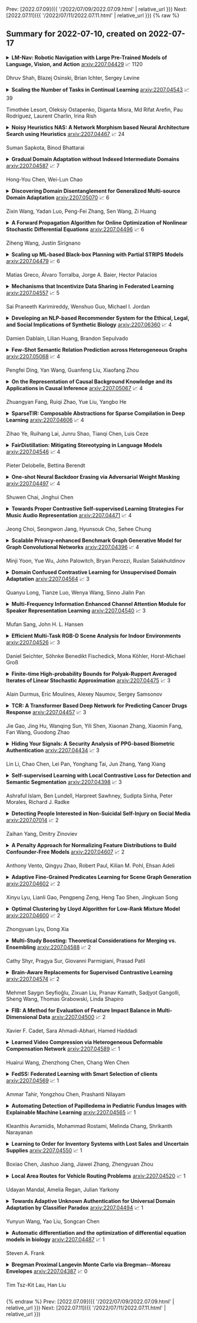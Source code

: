 Prev: [2022.07.09]({{ '/2022/07/09/2022.07.09.html' | relative_url }})  Next: [2022.07.11]({{ '/2022/07/11/2022.07.11.html' | relative_url }})
{% raw %}
## Summary for 2022-07-10, created on 2022-07-17


<details><summary><b>LM-Nav: Robotic Navigation with Large Pre-Trained Models of Language, Vision, and Action</b>
<a href="https://arxiv.org/abs/2207.04429">arxiv:2207.04429</a>
&#x1F4C8; 1120 <br>
<p>Dhruv Shah, Blazej Osinski, Brian Ichter, Sergey Levine</p></summary>
<p>

**Abstract:** Goal-conditioned policies for robotic navigation can be trained on large, unannotated datasets, providing for good generalization to real-world settings. However, particularly in vision-based settings where specifying goals requires an image, this makes for an unnatural interface. Language provides a more convenient modality for communication with robots, but contemporary methods typically require expensive supervision, in the form of trajectories annotated with language descriptions. We present a system, LM-Nav, for robotic navigation that enjoys the benefits of training on unannotated large datasets of trajectories, while still providing a high-level interface to the user. Instead of utilizing a labeled instruction following dataset, we show that such a system can be constructed entirely out of pre-trained models for navigation (ViNG), image-language association (CLIP), and language modeling (GPT-3), without requiring any fine-tuning or language-annotated robot data. We instantiate LM-Nav on a real-world mobile robot and demonstrate long-horizon navigation through complex, outdoor environments from natural language instructions. For videos of our experiments, code release, and an interactive Colab notebook that runs in your browser, please check out our project page https://sites.google.com/view/lmnav

</p>
</details>

<details><summary><b>Scaling the Number of Tasks in Continual Learning</b>
<a href="https://arxiv.org/abs/2207.04543">arxiv:2207.04543</a>
&#x1F4C8; 39 <br>
<p>Timothée Lesort, Oleksiy Ostapenko, Diganta Misra, Md Rifat Arefin, Pau Rodríguez, Laurent Charlin, Irina Rish</p></summary>
<p>

**Abstract:** Standard gradient descent algorithms applied to sequences of tasks are known to produce catastrophic forgetting in deep neural networks. When trained on a new task in a sequence, the model updates its parameters on the current task, forgetting past knowledge.
  This article explores scenarios where we scale the number of tasks in a finite environment. Those scenarios are composed of a long sequence of tasks with reoccurring data.
  We show that in such setting, stochastic gradient descent can learn, progress, and converge to a solution that according to existing literature needs a continual learning algorithm. In other words, we show that the model performs knowledge retention and accumulation without specific memorization mechanisms.
  We propose a new experimentation framework, SCoLe (Scaling Continual Learning), to study the knowledge retention and accumulation of algorithms in potentially infinite sequences of tasks. To explore this setting, we performed a large number of experiments on sequences of 1,000 tasks to better understand this new family of settings.
  We also propose a slight modifications to the vanilla stochastic gradient descent to facilitate continual learning in this setting.
  The SCoLe framework represents a good simulation of practical training environments with reoccurring situations and allows the study of convergence behavior in long sequences. Our experiments show that previous results on short scenarios cannot always be extrapolated to longer scenarios.

</p>
</details>

<details><summary><b>Noisy Heuristics NAS: A Network Morphism based Neural Architecture Search using Heuristics</b>
<a href="https://arxiv.org/abs/2207.04467">arxiv:2207.04467</a>
&#x1F4C8; 24 <br>
<p>Suman Sapkota, Binod Bhattarai</p></summary>
<p>

**Abstract:** Network Morphism based Neural Architecture Search (NAS) is one of the most efficient methods, however, knowing where and when to add new neurons or remove dis-functional ones is generally left to black-box Reinforcement Learning models. In this paper, we present a new Network Morphism based NAS called Noisy Heuristics NAS which uses heuristics learned from manually developing neural network models and inspired by biological neuronal dynamics. Firstly, we add new neurons randomly and prune away some to select only the best fitting neurons. Secondly, we control the number of layers in the network using the relationship of hidden units to the number of input-output connections. Our method can increase or decrease the capacity or non-linearity of models online which is specified with a few meta-parameters by the user. Our method generalizes both on toy datasets and on real-world data sets such as MNIST, CIFAR-10, and CIFAR-100. The performance is comparable to the hand-engineered architecture ResNet-18 with the similar parameters.

</p>
</details>

<details><summary><b>Gradual Domain Adaptation without Indexed Intermediate Domains</b>
<a href="https://arxiv.org/abs/2207.04587">arxiv:2207.04587</a>
&#x1F4C8; 7 <br>
<p>Hong-You Chen, Wei-Lun Chao</p></summary>
<p>

**Abstract:** The effectiveness of unsupervised domain adaptation degrades when there is a large discrepancy between the source and target domains. Gradual domain adaptation (GDA) is one promising way to mitigate such an issue, by leveraging additional unlabeled data that gradually shift from the source to the target. Through sequentially adapting the model along the "indexed" intermediate domains, GDA substantially improves the overall adaptation performance. In practice, however, the extra unlabeled data may not be separated into intermediate domains and indexed properly, limiting the applicability of GDA. In this paper, we investigate how to discover the sequence of intermediate domains when it is not already available. Concretely, we propose a coarse-to-fine framework, which starts with a coarse domain discovery step via progressive domain discriminator training. This coarse domain sequence then undergoes a fine indexing step via a novel cycle-consistency loss, which encourages the next intermediate domain to preserve sufficient discriminative knowledge of the current intermediate domain. The resulting domain sequence can then be used by a GDA algorithm. On benchmark data sets of GDA, we show that our approach, which we name Intermediate DOmain Labeler (IDOL), can lead to comparable or even better adaptation performance compared to the pre-defined domain sequence, making GDA more applicable and robust to the quality of domain sequences. Codes are available at https://github.com/hongyouc/IDOL.

</p>
</details>

<details><summary><b>Discovering Domain Disentanglement for Generalized Multi-source Domain Adaptation</b>
<a href="https://arxiv.org/abs/2207.05070">arxiv:2207.05070</a>
&#x1F4C8; 6 <br>
<p>Zixin Wang, Yadan Luo, Peng-Fei Zhang, Sen Wang, Zi Huang</p></summary>
<p>

**Abstract:** A typical multi-source domain adaptation (MSDA) approach aims to transfer knowledge learned from a set of labeled source domains, to an unlabeled target domain. Nevertheless, prior works strictly assume that each source domain shares the identical group of classes with the target domain, which could hardly be guaranteed as the target label space is not observable. In this paper, we consider a more versatile setting of MSDA, namely Generalized Multi-source Domain Adaptation, wherein the source domains are partially overlapped, and the target domain is allowed to contain novel categories that are not presented in any source domains. This new setting is more elusive than any existing domain adaptation protocols due to the coexistence of the domain and category shifts across the source and target domains. To address this issue, we propose a variational domain disentanglement (VDD) framework, which decomposes the domain representations and semantic features for each instance by encouraging dimension-wise independence. To identify the target samples of unknown classes, we leverage online pseudo labeling, which assigns the pseudo-labels to unlabeled target data based on the confidence scores. Quantitative and qualitative experiments conducted on two benchmark datasets demonstrate the validity of the proposed framework.

</p>
</details>

<details><summary><b>A Forward Propagation Algorithm for Online Optimization of Nonlinear Stochastic Differential Equations</b>
<a href="https://arxiv.org/abs/2207.04496">arxiv:2207.04496</a>
&#x1F4C8; 6 <br>
<p>Ziheng Wang, Justin Sirignano</p></summary>
<p>

**Abstract:** Optimizing over the stationary distribution of stochastic differential equations (SDEs) is computationally challenging. A new forward propagation algorithm has been recently proposed for the online optimization of SDEs. The algorithm solves an SDE, derived using forward differentiation, which provides a stochastic estimate for the gradient. The algorithm continuously updates the SDE model's parameters and the gradient estimate simultaneously. This paper studies the convergence of the forward propagation algorithm for nonlinear dissipative SDEs. We leverage the ergodicity of this class of nonlinear SDEs to characterize the convergence rate of the transition semi-group and its derivatives. Then, we prove bounds on the solution of a Poisson partial differential equation (PDE) for the expected time integral of the algorithm's stochastic fluctuations around the direction of steepest descent. We then re-write the algorithm using the PDE solution, which allows us to characterize the parameter evolution around the direction of steepest descent. Our main result is a convergence theorem for the forward propagation algorithm for nonlinear dissipative SDEs.

</p>
</details>

<details><summary><b>Scaling up ML-based Black-box Planning with Partial STRIPS Models</b>
<a href="https://arxiv.org/abs/2207.04479">arxiv:2207.04479</a>
&#x1F4C8; 6 <br>
<p>Matias Greco, Álvaro Torralba, Jorge A. Baier, Hector Palacios</p></summary>
<p>

**Abstract:** A popular approach for sequential decision-making is to perform simulator-based search guided with Machine Learning (ML) methods like policy learning. On the other hand, model-relaxation heuristics can guide the search effectively if a full declarative model is available. In this work, we consider how a practitioner can improve ML-based black-box planning on settings where a complete symbolic model is not available. We show that specifying an incomplete STRIPS model that describes only part of the problem enables the use of relaxation heuristics. Our findings on several planning domains suggest that this is an effective way to improve ML-based black-box planning beyond collecting more data or tuning ML architectures.

</p>
</details>

<details><summary><b>Mechanisms that Incentivize Data Sharing in Federated Learning</b>
<a href="https://arxiv.org/abs/2207.04557">arxiv:2207.04557</a>
&#x1F4C8; 5 <br>
<p>Sai Praneeth Karimireddy, Wenshuo Guo, Michael I. Jordan</p></summary>
<p>

**Abstract:** Federated learning is typically considered a beneficial technology which allows multiple agents to collaborate with each other, improve the accuracy of their models, and solve problems which are otherwise too data-intensive / expensive to be solved individually. However, under the expectation that other agents will share their data, rational agents may be tempted to engage in detrimental behavior such as free-riding where they contribute no data but still enjoy an improved model. In this work, we propose a framework to analyze the behavior of such rational data generators. We first show how a naive scheme leads to catastrophic levels of free-riding where the benefits of data sharing are completely eroded. Then, using ideas from contract theory, we introduce accuracy shaping based mechanisms to maximize the amount of data generated by each agent. These provably prevent free-riding without needing any payment mechanism.

</p>
</details>

<details><summary><b>Developing an NLP-based Recommender System for the Ethical, Legal, and Social Implications of Synthetic Biology</b>
<a href="https://arxiv.org/abs/2207.06360">arxiv:2207.06360</a>
&#x1F4C8; 4 <br>
<p>Damien Dablain, Lilian Huang, Brandon Sepulvado</p></summary>
<p>

**Abstract:** Synthetic biology is an emerging field that involves the engineering and re-design of organisms for purposes such as food security, health, and environmental protection. As such, it poses numerous ethical, legal, and social implications (ELSI) for researchers and policy makers. Various efforts to ensure socially responsible synthetic biology are underway. Policy making is one regulatory avenue, and other initiatives have sought to embed social scientists and ethicists on synthetic biology projects. However, given the nascency of synthetic biology, the number of heterogeneous domains it spans, and the open nature of many ethical questions, it has proven challenging to establish widespread concrete policies, and including social scientists and ethicists on synthetic biology teams has met with mixed success.
  This text proposes a different approach, asking instead is it possible to develop a well-performing recommender model based upon natural language processing (NLP) to connect synthetic biologists with information on the ELSI of their specific research? This recommender was developed as part of a larger project building a Synthetic Biology Knowledge System (SBKS) to accelerate discovery and exploration of the synthetic biology design space. Our approach aims to distill for synthetic biologists relevant ethical and social scientific information and embed it into synthetic biology research workflows.

</p>
</details>

<details><summary><b>Few-Shot Semantic Relation Prediction across Heterogeneous Graphs</b>
<a href="https://arxiv.org/abs/2207.05068">arxiv:2207.05068</a>
&#x1F4C8; 4 <br>
<p>Pengfei Ding, Yan Wang, Guanfeng Liu, Xiaofang Zhou</p></summary>
<p>

**Abstract:** Semantic relation prediction aims to mine the implicit relationships between objects in heterogeneous graphs, which consist of different types of objects and different types of links. In real-world scenarios, new semantic relations constantly emerge and they typically appear with only a few labeled data. Since a variety of semantic relations exist in multiple heterogeneous graphs, the transferable knowledge can be mined from some existing semantic relations to help predict the new semantic relations with few labeled data. This inspires a novel problem of few-shot semantic relation prediction across heterogeneous graphs. However, the existing methods cannot solve this problem because they not only require a large number of labeled samples as input, but also focus on a single graph with a fixed heterogeneity. Targeting this novel and challenging problem, in this paper, we propose a Meta-learning based Graph neural network for Semantic relation prediction, named MetaGS. Firstly, MetaGS decomposes the graph structure between objects into multiple normalized subgraphs, then adopts a two-view graph neural network to capture local heterogeneous information and global structure information of these subgraphs. Secondly, MetaGS aggregates the information of these subgraphs with a hyper-prototypical network, which can learn from existing semantic relations and adapt to new semantic relations. Thirdly, using the well-initialized two-view graph neural network and hyper-prototypical network, MetaGS can effectively learn new semantic relations from different graphs while overcoming the limitation of few labeled data. Extensive experiments on three real-world datasets have demonstrated the superior performance of MetaGS over the state-of-the-art methods.

</p>
</details>

<details><summary><b>On the Representation of Causal Background Knowledge and its Applications in Causal Inference</b>
<a href="https://arxiv.org/abs/2207.05067">arxiv:2207.05067</a>
&#x1F4C8; 4 <br>
<p>Zhuangyan Fang, Ruiqi Zhao, Yue Liu, Yangbo He</p></summary>
<p>

**Abstract:** Causal background knowledge about the existence or the absence of causal edges and paths is frequently encountered in observational studies. The shared directed edges and links of a subclass of Markov equivalent DAGs refined due to background knowledge can be represented by a causal maximally partially directed acyclic graph (MPDAG). In this paper, we first provide a sound and complete graphical characterization of causal MPDAGs and give a minimal representation of a causal MPDAG. Then, we introduce a novel representation called direct causal clause (DCC) to represent all types of causal background knowledge in a unified form. Using DCCs, we study the consistency and equivalency of causal background knowledge and show that any causal background knowledge set can be equivalently decomposed into a causal MPDAG plus a minimal residual set of DCCs. Polynomial-time algorithms are also provided for checking the consistency, equivalency, and finding the decomposed MPDAG and residual DCCs. Finally, with causal background knowledge, we prove a sufficient and necessary condition to identify causal effects and surprisingly find that the identifiability of causal effects only depends on the decomposed MPDAG. We also develop a local IDA-type algorithm to estimate the possible values of an unidentifiable effect. Simulations suggest that causal background knowledge can significantly improve the identifiability of causal effects.

</p>
</details>

<details><summary><b>SparseTIR: Composable Abstractions for Sparse Compilation in Deep Learning</b>
<a href="https://arxiv.org/abs/2207.04606">arxiv:2207.04606</a>
&#x1F4C8; 4 <br>
<p>Zihao Ye, Ruihang Lai, Junru Shao, Tianqi Chen, Luis Ceze</p></summary>
<p>

**Abstract:** Sparse tensors are rapidly becoming critical components of modern deep learning workloads. However, developing high-performance sparse operators can be difficult and tedious, and existing vendor libraries cannot satisfy the escalating demands from new operators. Sparse tensor compilers simplify the development of operators, but efficient sparse compilation for deep learning remains challenging because a single sparse format cannot maximize hardware efficiency, and single-shot compilers cannot keep up with latest hardware and system advances. We show that the key to addressing both challenges is two forms of composability. In this paper, we propose SparseTIR, a sparse tensor compilation abstraction that offers composable formats and composable transformations for deep learning workloads. SparseTIR constructs a search space over these composable components for performance tuning. With these improvements, SparseTIR obtains consistent performance speedups vs vendor libraries on GPUs for single operators: 1.1-3.3x for GNN operators and 1.1-4.4x for sparse transformer operators. SparseTIR also accelerates end-to-end GNNs by 1.1-2.2x for GraphSAGE training and 0.9-26x for RGCN inference.

</p>
</details>

<details><summary><b>FairDistillation: Mitigating Stereotyping in Language Models</b>
<a href="https://arxiv.org/abs/2207.04546">arxiv:2207.04546</a>
&#x1F4C8; 4 <br>
<p>Pieter Delobelle, Bettina Berendt</p></summary>
<p>

**Abstract:** Large pre-trained language models are successfully being used in a variety of tasks, across many languages. With this ever-increasing usage, the risk of harmful side effects also rises, for example by reproducing and reinforcing stereotypes. However, detecting and mitigating these harms is difficult to do in general and becomes computationally expensive when tackling multiple languages or when considering different biases. To address this, we present FairDistillation: a cross-lingual method based on knowledge distillation to construct smaller language models while controlling for specific biases. We found that our distillation method does not negatively affect the downstream performance on most tasks and successfully mitigates stereotyping and representational harms. We demonstrate that FairDistillation can create fairer language models at a considerably lower cost than alternative approaches.

</p>
</details>

<details><summary><b>One-shot Neural Backdoor Erasing via Adversarial Weight Masking</b>
<a href="https://arxiv.org/abs/2207.04497">arxiv:2207.04497</a>
&#x1F4C8; 4 <br>
<p>Shuwen Chai, Jinghui Chen</p></summary>
<p>

**Abstract:** Recent studies show that despite achieving high accuracy on a number of real-world applications, deep neural networks (DNNs) can be backdoored: by injecting triggered data samples into the training dataset, the adversary can mislead the trained model into classifying any test data to the target class as long as the trigger pattern is presented. To nullify such backdoor threats, various methods have been proposed. Particularly, a line of research aims to purify the potentially compromised model. However, one major limitation of this line of work is the requirement to access sufficient original training data: the purifying performance is a lot worse when the available training data is limited. In this work, we propose Adversarial Weight Masking (AWM), a novel method capable of erasing the neural backdoors even in the one-shot setting. The key idea behind our method is to formulate this into a min-max optimization problem: first, adversarially recover the trigger patterns and then (soft) mask the network weights that are sensitive to the recovered patterns. Comprehensive evaluations of several benchmark datasets suggest that AWM can largely improve the purifying effects over other state-of-the-art methods on various available training dataset sizes.

</p>
</details>

<details><summary><b>Towards Proper Contrastive Self-supervised Learning Strategies For Music Audio Representation</b>
<a href="https://arxiv.org/abs/2207.04471">arxiv:2207.04471</a>
&#x1F4C8; 4 <br>
<p>Jeong Choi, Seongwon Jang, Hyunsouk Cho, Sehee Chung</p></summary>
<p>

**Abstract:** The common research goal of self-supervised learning is to extract a general representation which an arbitrary downstream task would benefit from. In this work, we investigate music audio representation learned from different contrastive self-supervised learning schemes and empirically evaluate the embedded vectors on various music information retrieval (MIR) tasks where different levels of the music perception are concerned. We analyze the results to discuss the proper direction of contrastive learning strategies for different MIR tasks. We show that these representations convey a comprehensive information about the auditory characteristics of music in general, although each of the self-supervision strategies has its own effectiveness in certain aspect of information.

</p>
</details>

<details><summary><b>Scalable Privacy-enhanced Benchmark Graph Generative Model for Graph Convolutional Networks</b>
<a href="https://arxiv.org/abs/2207.04396">arxiv:2207.04396</a>
&#x1F4C8; 4 <br>
<p>Minji Yoon, Yue Wu, John Palowitch, Bryan Perozzi, Ruslan Salakhutdinov</p></summary>
<p>

**Abstract:** A surge of interest in Graph Convolutional Networks (GCN) has produced thousands of GCN variants, with hundreds introduced every year. In contrast, many GCN models re-use only a handful of benchmark datasets as many graphs of interest, such as social or commercial networks, are proprietary. We propose a new graph generation problem to enable generating a diverse set of benchmark graphs for GCNs following the distribution of a source graph -- possibly proprietary -- with three requirements: 1) benchmark effectiveness as a substitute for the source graph for GCN research, 2) scalability to process large-scale real-world graphs, and 3) a privacy guarantee for end-users. With a novel graph encoding scheme, we reframe large-scale graph generation problem into medium-length sequence generation problem and apply the strong generation power of the Transformer architecture to the graph domain. Extensive experiments across a vast body of graph generative models show that our model can successfully generate benchmark graphs with the realistic graph structure, node attributes, and node labels required to benchmark GCNs on node classification tasks.

</p>
</details>

<details><summary><b>Domain Confused Contrastive Learning for Unsupervised Domain Adaptation</b>
<a href="https://arxiv.org/abs/2207.04564">arxiv:2207.04564</a>
&#x1F4C8; 3 <br>
<p>Quanyu Long, Tianze Luo, Wenya Wang, Sinno Jialin Pan</p></summary>
<p>

**Abstract:** In this work, we study Unsupervised Domain Adaptation (UDA) in a challenging self-supervised approach. One of the difficulties is how to learn task discrimination in the absence of target labels. Unlike previous literature which directly aligns cross-domain distributions or leverages reverse gradient, we propose Domain Confused Contrastive Learning (DCCL) to bridge the source and the target domains via domain puzzles, and retain discriminative representations after adaptation. Technically, DCCL searches for a most domain-challenging direction and exquisitely crafts domain confused augmentations as positive pairs, then it contrastively encourages the model to pull representations towards the other domain, thus learning more stable and effective domain invariances. We also investigate whether contrastive learning necessarily helps with UDA when performing other data augmentations. Extensive experiments demonstrate that DCCL significantly outperforms baselines.

</p>
</details>

<details><summary><b>Multi-Frequency Information Enhanced Channel Attention Module for Speaker Representation Learning</b>
<a href="https://arxiv.org/abs/2207.04540">arxiv:2207.04540</a>
&#x1F4C8; 3 <br>
<p>Mufan Sang, John H. L. Hansen</p></summary>
<p>

**Abstract:** Recently, attention mechanisms have been applied successfully in neural network-based speaker verification systems. Incorporating the Squeeze-and-Excitation block into convolutional neural networks has achieved remarkable performance. However, it uses global average pooling (GAP) to simply average the features along time and frequency dimensions, which is incapable of preserving sufficient speaker information in the feature maps. In this study, we show that GAP is a special case of a discrete cosine transform (DCT) on time-frequency domain mathematically using only the lowest frequency component in frequency decomposition. To strengthen the speaker information extraction ability, we propose to utilize multi-frequency information and design two novel and effective attention modules, called Single-Frequency Single-Channel (SFSC) attention module and Multi-Frequency Single-Channel (MFSC) attention module. The proposed attention modules can effectively capture more speaker information from multiple frequency components on the basis of DCT. We conduct comprehensive experiments on the VoxCeleb datasets and a probe evaluation on the 1st 48-UTD forensic corpus. Experimental results demonstrate that our proposed SFSC and MFSC attention modules can efficiently generate more discriminative speaker representations and outperform ResNet34-SE and ECAPA-TDNN systems with relative 20.9% and 20.2% reduction in EER, without adding extra network parameters.

</p>
</details>

<details><summary><b>Efficient Multi-Task RGB-D Scene Analysis for Indoor Environments</b>
<a href="https://arxiv.org/abs/2207.04526">arxiv:2207.04526</a>
&#x1F4C8; 3 <br>
<p>Daniel Seichter, Söhnke Benedikt Fischedick, Mona Köhler, Horst-Michael Groß</p></summary>
<p>

**Abstract:** Semantic scene understanding is essential for mobile agents acting in various environments. Although semantic segmentation already provides a lot of information, details about individual objects as well as the general scene are missing but required for many real-world applications. However, solving multiple tasks separately is expensive and cannot be accomplished in real time given limited computing and battery capabilities on a mobile platform. In this paper, we propose an efficient multi-task approach for RGB-D scene analysis~(EMSANet) that simultaneously performs semantic and instance segmentation~(panoptic segmentation), instance orientation estimation, and scene classification. We show that all tasks can be accomplished using a single neural network in real time on a mobile platform without diminishing performance - by contrast, the individual tasks are able to benefit from each other. In order to evaluate our multi-task approach, we extend the annotations of the common RGB-D indoor datasets NYUv2 and SUNRGB-D for instance segmentation and orientation estimation. To the best of our knowledge, we are the first to provide results in such a comprehensive multi-task setting for indoor scene analysis on NYUv2 and SUNRGB-D.

</p>
</details>

<details><summary><b>Finite-time High-probability Bounds for Polyak-Ruppert Averaged Iterates of Linear Stochastic Approximation</b>
<a href="https://arxiv.org/abs/2207.04475">arxiv:2207.04475</a>
&#x1F4C8; 3 <br>
<p>Alain Durmus, Eric Moulines, Alexey Naumov, Sergey Samsonov</p></summary>
<p>

**Abstract:** This paper provides a finite-time analysis of linear stochastic approximation (LSA) algorithms with fixed step size, a core method in statistics and machine learning. LSA is used to compute approximate solutions of a $d$-dimensional linear system $\bar{\mathbf{A}} θ= \bar{\mathbf{b}}$, for which $(\bar{\mathbf{A}}, \bar{\mathbf{b}})$ can only be estimated through (asymptotically) unbiased observations $\{(\mathbf{A}(Z_n),\mathbf{b}(Z_n))\}_{n \in \mathbb{N}}$. We consider here the case where $\{Z_n\}_{n \in \mathbb{N}}$ is an i.i.d. sequence or a uniformly geometrically ergodic Markov chain, and derive $p$-moments inequality and high probability bounds for the iterates defined by LSA and its Polyak-Ruppert averaged version. More precisely, we establish bounds of order $(p αt_{\operatorname{mix}})^{1/2}d^{1/p}$ on the $p$-th moment of the last iterate of LSA. In this formula $α$ is the step size of the procedure and $t_{\operatorname{mix}}$ is the mixing time of the underlying chain ($t_{\operatorname{mix}}=1$ in the i.i.d. setting). We then prove finite-time instance-dependent bounds on the Polyak-Ruppert averaged sequence of iterates. These results are sharp in the sense that the leading term we obtain matches the local asymptotic minimax limit, including tight dependence on the parameters $(d,t_{\operatorname{mix}})$ in the higher order terms.

</p>
</details>

<details><summary><b>TCR: A Transformer Based Deep Network for Predicting Cancer Drugs Response</b>
<a href="https://arxiv.org/abs/2207.04457">arxiv:2207.04457</a>
&#x1F4C8; 3 <br>
<p>Jie Gao, Jing Hu, Wanqing Sun, Yili Shen, Xiaonan Zhang, Xiaomin Fang, Fan Wang, Guodong Zhao</p></summary>
<p>

**Abstract:** Predicting clinical outcomes to anti-cancer drugs on a personalized basis is challenging in cancer treatment due to the heterogeneity of tumors. Traditional computational efforts have been made to model the effect of drug response on individual samples depicted by their molecular profile, yet overfitting occurs because of the high dimension for omics data, hindering models from clinical application. Recent research shows that deep learning is a promising approach to build drug response models by learning alignment patterns between drugs and samples. However, existing studies employed the simple feature fusion strategy and only considered the drug features as a whole representation while ignoring the substructure information that may play a vital role when aligning drugs and genes. Hereby in this paper, we propose TCR (Transformer based network for Cancer drug Response) to predict anti-cancer drug response. By utilizing an attention mechanism, TCR is able to learn the interactions between drug atom/sub-structure and molecular signatures efficiently in our study. Furthermore, a dual loss function and cross sampling strategy were designed to improve the prediction power of TCR. We show that TCR outperformed all other methods under various data splitting strategies on all evaluation matrices (some with significant improvement). Extensive experiments demonstrate that TCR shows significantly improved generalization ability on independent in-vitro experiments and in-vivo real patient data. Our study highlights the prediction power of TCR and its potential value for cancer drug repurpose and precision oncology treatment.

</p>
</details>

<details><summary><b>Hiding Your Signals: A Security Analysis of PPG-based Biometric Authentication</b>
<a href="https://arxiv.org/abs/2207.04434">arxiv:2207.04434</a>
&#x1F4C8; 3 <br>
<p>Lin Li, Chao Chen, Lei Pan, Yonghang Tai, Jun Zhang, Yang Xiang</p></summary>
<p>

**Abstract:** Recently, physiological signal-based biometric systems have received wide attention. Unlike traditional biometric features, physiological signals can not be easily compromised (usually unobservable to human eyes). Photoplethysmography (PPG) signal is easy to measure, making it more attractive than many other physiological signals for biometric authentication. However, with the advent of remote PPG (rPPG), unobservability has been challenged when the attacker can remotely steal the rPPG signals by monitoring the victim's face, subsequently posing a threat to PPG-based biometrics. In PPG-based biometric authentication, current attack approaches mandate the victim's PPG signal, making rPPG-based attacks neglected. In this paper, we firstly analyze the security of PPG-based biometrics, including user authentication and communication protocols. We evaluate the signal waveforms, heart rate and inter-pulse-interval information extracted by five rPPG methods, including four traditional optical computing methods (CHROM, POS, LGI, PCA) and one deep learning method (CL_rPPG). We conducted experiments on five datasets (PURE, UBFC_rPPG, UBFC_Phys, LGI_PPGI, and COHFACE) to collect a comprehensive set of results. Our empirical studies show that rPPG poses a serious threat to the authentication system. The success rate of the rPPG signal spoofing attack in the user authentication system reached 0.35. The bit hit rate is 0.6 in inter-pulse-interval-based security protocols. Further, we propose an active defence strategy to hide the physiological signals of the face to resist the attack. It reduces the success rate of rPPG spoofing attacks in user authentication to 0.05. The bit hit rate was reduced to 0.5, which is at the level of a random guess. Our strategy effectively prevents the exposure of PPG signals to protect users' sensitive physiological data.

</p>
</details>

<details><summary><b>Self-supervised Learning with Local Contrastive Loss for Detection and Semantic Segmentation</b>
<a href="https://arxiv.org/abs/2207.04398">arxiv:2207.04398</a>
&#x1F4C8; 3 <br>
<p>Ashraful Islam, Ben Lundell, Harpreet Sawhney, Sudipta Sinha, Peter Morales, Richard J. Radke</p></summary>
<p>

**Abstract:** We present a self-supervised learning (SSL) method suitable for semi-global tasks such as object detection and semantic segmentation. We enforce local consistency between self-learned features, representing corresponding image locations of transformed versions of the same image, by minimizing a pixel-level local contrastive (LC) loss during training. LC-loss can be added to existing self-supervised learning methods with minimal overhead. We evaluate our SSL approach on two downstream tasks -- object detection and semantic segmentation, using COCO, PASCAL VOC, and CityScapes datasets. Our method outperforms the existing state-of-the-art SSL approaches by 1.9% on COCO object detection, 1.4% on PASCAL VOC detection, and 0.6% on CityScapes segmentation.

</p>
</details>

<details><summary><b>Detecting People Interested in Non-Suicidal Self-Injury on Social Media</b>
<a href="https://arxiv.org/abs/2207.07014">arxiv:2207.07014</a>
&#x1F4C8; 2 <br>
<p>Zaihan Yang, Dmitry Zinoviev</p></summary>
<p>

**Abstract:** We propose a supervised learning approach to detect people interested in Non-Suicidal Self-Injury (NSSI). We treat the task as a binary classification problem, and build classifiers based upon features extracted from people self-declared interests. Experimental evaluation on a real-world dataset, the LiveJournal social blogging networking platform, demonstrates the effectiveness of our proposed model.

</p>
</details>

<details><summary><b>A Penalty Approach for Normalizing Feature Distributions to Build Confounder-Free Models</b>
<a href="https://arxiv.org/abs/2207.04607">arxiv:2207.04607</a>
&#x1F4C8; 2 <br>
<p>Anthony Vento, Qingyu Zhao, Robert Paul, Kilian M. Pohl, Ehsan Adeli</p></summary>
<p>

**Abstract:** Translating machine learning algorithms into clinical applications requires addressing challenges related to interpretability, such as accounting for the effect of confounding variables (or metadata). Confounding variables affect the relationship between input training data and target outputs. When we train a model on such data, confounding variables will bias the distribution of the learned features. A recent promising solution, MetaData Normalization (MDN), estimates the linear relationship between the metadata and each feature based on a non-trainable closed-form solution. However, this estimation is confined by the sample size of a mini-batch and thereby may cause the approach to be unstable during training. In this paper, we extend the MDN method by applying a Penalty approach (referred to as PDMN). We cast the problem into a bi-level nested optimization problem. We then approximate this optimization problem using a penalty method so that the linear parameters within the MDN layer are trainable and learned on all samples. This enables PMDN to be plugged into any architectures, even those unfit to run batch-level operations, such as transformers and recurrent models. We show improvement in model accuracy and greater independence from confounders using PMDN over MDN in a synthetic experiment and a multi-label, multi-site dataset of magnetic resonance images (MRIs).

</p>
</details>

<details><summary><b>Adaptive Fine-Grained Predicates Learning for Scene Graph Generation</b>
<a href="https://arxiv.org/abs/2207.04602">arxiv:2207.04602</a>
&#x1F4C8; 2 <br>
<p>Xinyu Lyu, Lianli Gao, Pengpeng Zeng, Heng Tao Shen, Jingkuan Song</p></summary>
<p>

**Abstract:** The performance of current Scene Graph Generation (SGG) models is severely hampered by hard-to-distinguish predicates, e.g., woman-on/standing on/walking on-beach. As general SGG models tend to predict head predicates and re-balancing strategies prefer tail categories, none of them can appropriately handle hard-to-distinguish predicates. To tackle this issue, inspired by fine-grained image classification, which focuses on differentiating hard-to-distinguish objects, we propose an Adaptive Fine-Grained Predicates Learning (FGPL-A) which aims at differentiating hard-to-distinguish predicates for SGG. First, we introduce an Adaptive Predicate Lattice (PL-A) to figure out hard-to-distinguish predicates, which adaptively explores predicate correlations in keeping with model's dynamic learning pace. Practically, PL-A is initialized from SGG dataset, and gets refined by exploring model's predictions of current mini-batch. Utilizing PL-A, we propose an Adaptive Category Discriminating Loss (CDL-A) and an Adaptive Entity Discriminating Loss (EDL-A), which progressively regularize model's discriminating process with fine-grained supervision concerning model's dynamic learning status, ensuring balanced and efficient learning process. Extensive experimental results show that our proposed model-agnostic strategy significantly boosts performance of benchmark models on VG-SGG and GQA-SGG datasets by up to 175% and 76% on Mean Recall@100, achieving new state-of-the-art performance. Moreover, experiments on Sentence-to-Graph Retrieval and Image Captioning tasks further demonstrate practicability of our method.

</p>
</details>

<details><summary><b>Optimal Clustering by Lloyd Algorithm for Low-Rank Mixture Model</b>
<a href="https://arxiv.org/abs/2207.04600">arxiv:2207.04600</a>
&#x1F4C8; 2 <br>
<p>Zhongyuan Lyu, Dong Xia</p></summary>
<p>

**Abstract:** This paper investigates the computational and statistical limits in clustering matrix-valued observations. We propose a low-rank mixture model (LrMM), adapted from the classical Gaussian mixture model (GMM) to treat matrix-valued observations, which assumes low-rankness for population center matrices. A computationally efficient clustering method is designed by integrating Lloyd algorithm and low-rank approximation. Once well-initialized, the algorithm converges fast and achieves an exponential-type clustering error rate that is minimax optimal. Meanwhile, we show that a tensor-based spectral method delivers a good initial clustering. Comparable to GMM, the minimax optimal clustering error rate is decided by the separation strength, i.e, the minimal distance between population center matrices. By exploiting low-rankness, the proposed algorithm is blessed with a weaker requirement on separation strength. Unlike GMM, however, the statistical and computational difficulty of LrMM is characterized by the signal strength, i.e, the smallest non-zero singular values of population center matrices. Evidences are provided showing that no polynomial-time algorithm is consistent if the signal strength is not strong enough, even though the separation strength is strong. The performance of our low-rank Lloyd algorithm is further demonstrated under sub-Gaussian noise. Intriguing differences between estimation and clustering under LrMM are discussed. The merits of low-rank Lloyd algorithm are confirmed by comprehensive simulation experiments. Finally, our method outperforms others in the literature on real-world datasets.

</p>
</details>

<details><summary><b>Multi-Study Boosting: Theoretical Considerations for Merging vs. Ensembling</b>
<a href="https://arxiv.org/abs/2207.04588">arxiv:2207.04588</a>
&#x1F4C8; 2 <br>
<p>Cathy Shyr, Pragya Sur, Giovanni Parmigiani, Prasad Patil</p></summary>
<p>

**Abstract:** Cross-study replicability is a powerful model evaluation criterion that emphasizes generalizability of predictions. When training cross-study replicable prediction models, it is critical to decide between merging and treating the studies separately. We study boosting algorithms in the presence of potential heterogeneity in predictor-outcome relationships across studies and compare two multi-study learning strategies: 1) merging all the studies and training a single model, and 2) multi-study ensembling, which involves training a separate model on each study and ensembling the resulting predictions. In the regression setting, we provide theoretical guidelines based on an analytical transition point to determine whether it is more beneficial to merge or to ensemble for boosting with linear learners. In addition, we characterize a bias-variance decomposition of estimation error for boosting with component-wise linear learners. We verify the theoretical transition point result in simulation and illustrate how it can guide the decision on merging vs. ensembling in an application to breast cancer gene expression data.

</p>
</details>

<details><summary><b>Brain-Aware Replacements for Supervised Contrastive Learning</b>
<a href="https://arxiv.org/abs/2207.04574">arxiv:2207.04574</a>
&#x1F4C8; 2 <br>
<p>Mehmet Saygın Seyfioğlu, Zixuan Liu, Pranav Kamath, Sadjyot Gangolli, Sheng Wang, Thomas Grabowski, Linda Shapiro</p></summary>
<p>

**Abstract:** We propose a novel framework for Alzheimer's disease (AD) detection using brain MRIs. The framework starts with a data augmentation method called Brain-Aware Replacements (BAR), which leverages a standard brain parcellation to replace medically-relevant 3D brain regions in an anchor MRI from a randomly picked MRI to create synthetic samples. Ground truth "hard" labels are also linearly mixed depending on the replacement ratio in order to create "soft" labels. BAR produces a great variety of realistic-looking synthetic MRIs with higher local variability compared to other mix-based methods, such as CutMix. On top of BAR, we propose using a soft-label-capable supervised contrastive loss, aiming to learn the relative similarity of representations that reflect how mixed are the synthetic MRIs using our soft labels. This way, we do not fully exhaust the entropic capacity of our hard labels, since we only use them to create soft labels and synthetic MRIs through BAR. We show that a model pre-trained using our framework can be further fine-tuned with a cross-entropy loss using the hard labels that were used to create the synthetic samples. We validated the performance of our framework in a binary AD detection task against both from-scratch supervised training and state-of-the-art self-supervised training plus fine-tuning approaches. Then we evaluated BAR's individual performance compared to another mix-based method CutMix by integrating it within our framework. We show that our framework yields superior results in both precision and recall for the AD detection task.

</p>
</details>

<details><summary><b>FIB: A Method for Evaluation of Feature Impact Balance in Multi-Dimensional Data</b>
<a href="https://arxiv.org/abs/2207.04500">arxiv:2207.04500</a>
&#x1F4C8; 2 <br>
<p>Xavier F. Cadet, Sara Ahmadi-Abhari, Hamed Haddadi</p></summary>
<p>

**Abstract:** Errors might not have the same consequences depending on the task at hand. Nevertheless, there is limited research investigating the impact of imbalance in the contribution of different features in an error vector. Therefore, we propose the Feature Impact Balance (FIB) score. It measures whether there is a balanced impact of features in the discrepancies between two vectors. We designed the FIB score to lie in [0, 1]. Scores close to 0 indicate that a small number of features contribute to most of the error, and scores close to 1 indicate that most features contribute to the error equally. We experimentally study the FIB on different datasets, using AutoEncoders and Variational AutoEncoders. We show how the feature impact balance varies during training and showcase its usability to support model selection for single output and multi-output tasks.

</p>
</details>

<details><summary><b>Learned Video Compression via Heterogeneous Deformable Compensation Network</b>
<a href="https://arxiv.org/abs/2207.04589">arxiv:2207.04589</a>
&#x1F4C8; 1 <br>
<p>Huairui Wang, Zhenzhong Chen, Chang Wen Chen</p></summary>
<p>

**Abstract:** Learned video compression has recently emerged as an essential research topic in developing advanced video compression technologies, where motion compensation is considered one of the most challenging issues. In this paper, we propose a learned video compression framework via heterogeneous deformable compensation strategy (HDCVC) to tackle the problems of unstable compression performance caused by single-size deformable kernels in downsampled feature domain. More specifically, instead of utilizing optical flow warping or single-size-kernel deformable alignment, the proposed algorithm extracts features from the two adjacent frames to estimate content-adaptive heterogeneous deformable (HetDeform) kernel offsets. Then we transform the reference features with the HetDeform convolution to accomplish motion compensation. Moreover, we design a Spatial-Neighborhood-Conditioned Divisive Normalization (SNCDN) to achieve more effective data Gaussianization combined with the Generalized Divisive Normalization. Furthermore, we propose a multi-frame enhanced reconstruction module for exploiting context and temporal information for final quality enhancement. Experimental results indicate that HDCVC achieves superior performance than the recent state-of-the-art learned video compression approaches.

</p>
</details>

<details><summary><b>FedSS: Federated Learning with Smart Selection of clients</b>
<a href="https://arxiv.org/abs/2207.04569">arxiv:2207.04569</a>
&#x1F4C8; 1 <br>
<p>Ammar Tahir, Yongzhou Chen, Prashanti Nilayam</p></summary>
<p>

**Abstract:** Federated learning provides the ability to learn over heterogeneous user data in a distributed manner, while preserving user privacy. However, its current clients selection technique is a source of bias as it discriminates against slow clients. For starters, it selects clients that satisfy certain network and system specific criteria, thus not selecting slow clients. Even when such clients are included in the training process, they either straggle the training or are altogether dropped from the round for being too slow. Our proposed idea looks to find a sweet spot between fast convergence and heterogeneity by looking at smart clients selection and scheduling techniques.

</p>
</details>

<details><summary><b>Automating Detection of Papilledema in Pediatric Fundus Images with Explainable Machine Learning</b>
<a href="https://arxiv.org/abs/2207.04565">arxiv:2207.04565</a>
&#x1F4C8; 1 <br>
<p>Kleanthis Avramidis, Mohammad Rostami, Melinda Chang, Shrikanth Narayanan</p></summary>
<p>

**Abstract:** Papilledema is an ophthalmic neurologic disorder in which increased intracranial pressure leads to swelling of the optic nerves. Undiagnosed papilledema in children may lead to blindness and may be a sign of life-threatening conditions, such as brain tumors. Robust and accurate clinical diagnosis of this syndrome can be facilitated by automated analysis of fundus images using deep learning, especially in the presence of challenges posed by pseudopapilledema that has similar fundus appearance but distinct clinical implications. We present a deep learning-based algorithm for the automatic detection of pediatric papilledema. Our approach is based on optic disc localization and detection of explainable papilledema indicators through data augmentation. Experiments on real-world clinical data demonstrate that our proposed method is effective with a diagnostic accuracy comparable to expert ophthalmologists.

</p>
</details>

<details><summary><b>Learning to Order for Inventory Systems with Lost Sales and Uncertain Supplies</b>
<a href="https://arxiv.org/abs/2207.04550">arxiv:2207.04550</a>
&#x1F4C8; 1 <br>
<p>Boxiao Chen, Jiashuo Jiang, Jiawei Zhang, Zhengyuan Zhou</p></summary>
<p>

**Abstract:** We consider a stochastic lost-sales inventory control system with a lead time $L$ over a planning horizon $T$. Supply is uncertain, and is a function of the order quantity (due to random yield/capacity, etc). We aim to minimize the $T$-period cost, a problem that is known to be computationally intractable even under known distributions of demand and supply. In this paper, we assume that both the demand and supply distributions are unknown and develop a computationally efficient online learning algorithm. We show that our algorithm achieves a regret (i.e. the performance gap between the cost of our algorithm and that of an optimal policy over $T$ periods) of $O(L+\sqrt{T})$ when $L\geq\log(T)$. We do so by 1) showing our algorithm cost is higher by at most $O(L+\sqrt{T})$ for any $L\geq 0$ compared to an optimal constant-order policy under complete information (a well-known and widely-used algorithm) and 2) leveraging its known performance guarantee from the existing literature. To the best of our knowledge, a finite-sample $O(\sqrt{T})$ (and polynomial in $L$) regret bound when benchmarked against an optimal policy is not known before in the online inventory control literature. A key challenge in this learning problem is that both demand and supply data can be censored; hence only truncated values are observable. We circumvent this challenge by showing that the data generated under an order quantity $q^2$ allows us to simulate the performance of not only $q^2$ but also $q^1$ for all $q^1<q^2$, a key observation to obtain sufficient information even under data censoring. By establishing a high probability coupling argument, we are able to evaluate and compare the performance of different order policies at their steady state within a finite time horizon. Since the problem lacks convexity, we develop an active elimination method that adaptively rules out suboptimal solutions.

</p>
</details>

<details><summary><b>Local Area Routes for Vehicle Routing Problems</b>
<a href="https://arxiv.org/abs/2207.04520">arxiv:2207.04520</a>
&#x1F4C8; 1 <br>
<p>Udayan Mandal, Amelia Regan, Julian Yarkony</p></summary>
<p>

**Abstract:** We consider an approach for improving the efficiency of column generation (CG) methods for solving vehicle routing problems. We introduce Local Area (LA) route relaxations, an alternative/complement to the commonly used ng-route relaxations and Decremental State Space Relaxations (DSSR) inside of CG formulations. LA routes are a subset of ng-routes and a super-set of elementary routes. Normally, the pricing stage of CG must produce elementary routes, which are routes without repeated customers, using processes which can be computationally expensive. Non-elementary routes visit at least one customer more than once, creating a cycle. LA routes relax the constraint of being an elementary route in such a manner as to permit efficient pricing. LA routes are best understood in terms of ng-route relaxations. Ng-routes are routes which are permitted to have non-localized cycles in space; this means that at least one intermediate customer (called a breaker) in the cycle must consider the starting customer in the cycle to be spatially far away. LA routes are described using a set of special indexes corresponding to customers on the route ordered from the start to the end of the route. LA route relaxations further restrict the set of permitted cycles beyond that of ng-routes by additionally enforcing that the breaker must be a located at a special index where the set of special indexes is defined recursively as follows. The first special index in the route is at index 1 meaning that it is associated with the first customer in the route. The k'th special index corresponds to the first customer after the k-1'th special index, that is not considered to be a neighbor of (considered spatially far from) the customer located at the k-1'th special index. We demonstrate that LA route relaxations can significantly improve the computational speed of pricing when compared to the standard DSSR.

</p>
</details>

<details><summary><b>Towards Adaptive Unknown Authentication for Universal Domain Adaptation by Classifier Paradox</b>
<a href="https://arxiv.org/abs/2207.04494">arxiv:2207.04494</a>
&#x1F4C8; 1 <br>
<p>Yunyun Wang, Yao Liu, Songcan Chen</p></summary>
<p>

**Abstract:** Universal domain adaptation (UniDA) is a general unsupervised domain adaptation setting, which addresses both domain and label shifts in adaptation. Its main challenge lies in how to identify target samples in unshared or unknown classes. Previous methods commonly strive to depict sample "confidence" along with a threshold for rejecting unknowns, and align feature distributions of shared classes across domains. However, it is still hard to pre-specify a "confidence" criterion and threshold which are adaptive to various real tasks, and a mis-prediction of unknowns further incurs misalignment of features in shared classes. In this paper, we propose a new UniDA method with adaptive Unknown Authentication by Classifier Paradox (UACP), considering that samples with paradoxical predictions are probably unknowns belonging to none of the source classes. In UACP, a composite classifier is jointly designed with two types of predictors. That is, a multi-class (MC) predictor classifies samples to one of the multiple source classes, while a binary one-vs-all (OVA) predictor further verifies the prediction by MC predictor. Samples with verification failure or paradox are identified as unknowns. Further, instead of feature alignment for shared classes, implicit domain alignment is conducted in output space such that samples across domains share the same decision boundary, though with feature discrepancy. Empirical results validate UACP under both open-set and universal UDA settings.

</p>
</details>

<details><summary><b>Automatic differentiation and the optimization of differential equation models in biology</b>
<a href="https://arxiv.org/abs/2207.04487">arxiv:2207.04487</a>
&#x1F4C8; 1 <br>
<p>Steven A. Frank</p></summary>
<p>

**Abstract:** A computational revolution unleashed the power of artificial neural networks. At the heart of that revolution is automatic differentiation, which calculates the derivative of a performance measure relative to a large number of parameters. Differentiation enhances the discovery of improved performance in large models, an achievement that was previously difficult or impossible. Recently, a second computational advance optimizes the temporal trajectories traced by differential equations. Optimization requires differentiating a measure of performance over a trajectory, such as the closeness of tracking the environment, with respect to the parameters of the differential equations. Because model trajectories are usually calculated numerically by multistep algorithms, such as Runge-Kutta, the automatic differentiation must be passed through the numerical algorithm. This article explains how such automatic differentiation of trajectories is achieved. It also discusses why such computational breakthroughs are likely to advance theoretical and statistical studies of biological problems, in which one can consider variables as dynamic paths over time and space. Many common problems arise between improving success in computational learning models over performance landscapes, improving evolutionary fitness over adaptive landscapes, and improving statistical fits to data over information landscapes.

</p>
</details>

<details><summary><b>Bregman Proximal Langevin Monte Carlo via Bregman--Moreau Envelopes</b>
<a href="https://arxiv.org/abs/2207.04387">arxiv:2207.04387</a>
&#x1F4C8; 0 <br>
<p>Tim Tsz-Kit Lau, Han Liu</p></summary>
<p>

**Abstract:** We propose efficient Langevin Monte Carlo algorithms for sampling distributions with nonsmooth convex composite potentials, which is the sum of a continuously differentiable function and a possibly nonsmooth function. We devise such algorithms leveraging recent advances in convex analysis and optimization methods involving Bregman divergences, namely the Bregman--Moreau envelopes and the Bregman proximity operators, and in the Langevin Monte Carlo algorithms reminiscent of mirror descent. The proposed algorithms extend existing Langevin Monte Carlo algorithms in two aspects -- the ability to sample nonsmooth distributions with mirror descent-like algorithms, and the use of the more general Bregman--Moreau envelope in place of the Moreau envelope as a smooth approximation of the nonsmooth part of the potential. A particular case of the proposed scheme is reminiscent of the Bregman proximal gradient algorithm. The efficiency of the proposed methodology is illustrated with various sampling tasks at which existing Langevin Monte Carlo methods are known to perform poorly.

</p>
</details>


{% endraw %}
Prev: [2022.07.09]({{ '/2022/07/09/2022.07.09.html' | relative_url }})  Next: [2022.07.11]({{ '/2022/07/11/2022.07.11.html' | relative_url }})